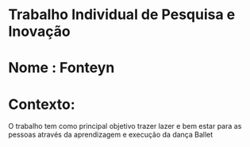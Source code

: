 # Trabalho Individual de Pesquisa e Inovação
# Nome : Fonteyn 

# Contexto:

O trabalho tem como principal objetivo trazer lazer e bem estar para as pessoas através da aprendizagem  e execução da dança Ballet
